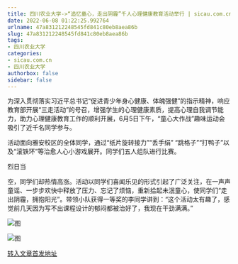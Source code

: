 ```yaml
---
title: 四川农业大学->“追忆童心，走出阴霾”千人心理健康教育活动举行 | sicau.com.cn
date: 2022-06-08 01:22:25.992764
urlname: 47a831212248545fd841c80eb8aea86b
slug: 47a831212248545fd841c80eb8aea86b
tags: 
- 四川农业大学
categories:
- sicau.com.cn
- 四川农业大学
authorbox: false
sidebar: false
---
```

为深入贯彻落实习近平总书记“促进青少年身心健康、体魄强健”的指示精神，响应教育部开展“三走活动”的号召，增强学生的心理健康素质，提高心理自我调节能力，助力心理健康教育工作的顺利开展，6月5日下午，“童心大作战”趣味运动会吸引了近千名同学参与。  

活动面向雅安校区的全体同学，通过“纸片旋转接力”“丢手绢” “跳格子”“打鸭子”以及“滚铁环”等治愈人心小游戏展开。同学们五人组队进行比赛。

烈日当
<!--more-->
空，同学们却热情高涨。活动以同学们喜闻乐见的形式引起了广泛关注，在一声声童谣、一步步欢快中释放了压力、忘记了烦恼，重新拾起未泯童心，使同学们“走出阴霾，拥抱阳光”。带领小队获得一等奖的李同学讲到：“这个活动太有趣了，感觉前几天因为写不出课程设计的郁闷都被治好了，我现在干劲满满。”

![图](https://news.sicau.edu.cn/__local/2/B4/25/130CE571C624E983B9C10DD3EB5_3737BB68_C399D.png)

![图](https://news.sicau.edu.cn/__local/5/E9/45/7B3F4914192F35C9850A85F10E8_96513D43_CBA2F.png)

[转入文章首发地址](https://news.sicau.edu.cn/info/1078/68200.htm)